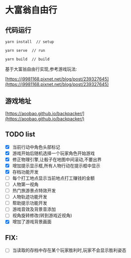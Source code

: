 # 大富翁自由行

## 代码运行
```
yarn install  // setup

yarn serve  // run

yarn build  // build
```
基于大富翁自由行实现,参考游戏玩法:

[https://j9981168.pixnet.net/blog/post/239327645](https://j9981168.pixnet.net/blog/post/239327645)

## 游戏地址

[https://aoobao.github.io/backpacker/](https://aoobao.github.io/backpacker/)

## TODO list

- [x] 当前行动中角色头部标记
- [x] 游戏开始后随机选择一个玩家角色开始游戏
- [x] 修正物理引擎,让骰子在地图中间滚动,不要出界
- [x] 增加提示显示框,所有人物行动在提示框中显示
- [x] 存档功能开发
- [ ] 每个打工地点显示当前地点打工赚钱的金额
- [ ] 人物第一视角
- [ ] 热门旅游景点特效开发
- [ ] 人物轨迹功能开发
- [ ] 帮助提示功能开发
- [ ] 游戏音效及背景音添加
- [ ] 视角旋转修改(转到游戏近视角)
- [x] 增加了游戏背景画面

## FIX:

- [ ] 当读取的存档中存在某个玩家胜利时,玩家不会显示胜利姿态
